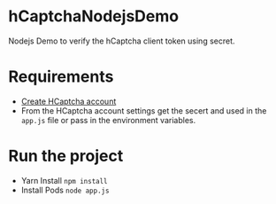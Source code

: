 # hCaptchaNodejsDemo

Nodejs Demo to verify the hCaptcha client token using secret.

# Requirements

- [Create HCaptcha account](https://dashboard.hcaptcha.com/login)
- From the HCaptcha account settings get the secert and used in the `app.js` file or pass in the environment variables.

# Run the project

- Yarn Install `npm install`
- Install Pods `node app.js`
